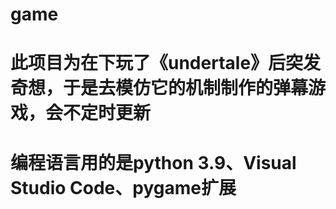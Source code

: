 # game
# 此项目为在下玩了《undertale》后突发奇想，于是去模仿它的机制制作的弹幕游戏，会不定时更新
# 编程语言用的是python 3.9、Visual Studio Code、pygame扩展
